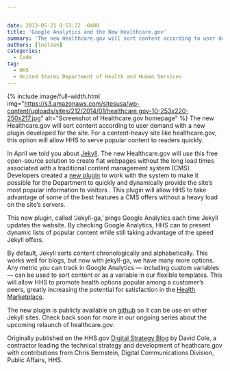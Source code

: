 ```yaml
---


date: 2013-05-21 8:53:22 -0400
title: 'Google Analytics and the New Healthcare.gov'
summary: 'The new Healthcare.gov will sort content according to user demand with a new plugin developed for the site. For a content-heavy site like healthcare.gov, this option will allow HHS to serve popular content to readers quickly. In April we told you about&nbsp;Jekyll. The new Healthcare.gov will use this free'
authors: [lnelson]
categories:
  - Code
tag:
  - HHS
  - United States Department of Health and Human Services
---
```


{% include image/full-width.html img="https://s3.amazonaws.com/sitesusa/wp-content/uploads/sites/212/2014/01/healthcare.gov-10-253x220-250x217.jpg" alt="Screenshot of Healthcare.gov homepage" %}
The new Healthcare.gov will sort content according to user demand with a new plugin developed for the site. For a content-heavy site like healthcare.gov, this option will allow HHS to serve popular content to readers quickly.

In April we told you about [Jekyll](http://www.hhs.gov/digitalstrategy/blog/2013/04/new-heathcare-open-cms-free.html). The new Healthcare.gov will use this free open-source solution to create flat webpages without the long load times associated with a traditional content management system (CMS). Developers created a [new plugin](https://github.com/developmentseed/jekyll-ga) to work with the system to make it possible for the Department to quickly and dynamically provide the site’s  most popular information to visitors . This plugin will allow HHS to take advantage of some of the best features a CMS offers without a heavy load on the site’s  servers.

This new plugin, called ‘Jekyll-ga,’ pings Google Analytics each time Jekyll updates the website. By checking Google Analytics, HHS can to present dynamic lists of popular content while still taking advantage of the speed Jekyll offers.

By default, Jekyll sorts content chronologically and alphabetically. This works well for blogs, but now with jekyll-ga, we have many more options. Any metric you can track in Google Analytics — including custom variables — can be used to sort content or as a variable in our flexible templates. This will allow HHS to promote health options popular among a customer’s  peers, greatly increasing the potential for satisfaction in the [Health Marketplace](http://www.healthcare.gov/marketplace/).

The new plugin is publicly available on [github](https://github.com/developmentseed/jekyll-ga)  so it can be use on other Jekyll sites. Check back soon for more in our ongoing series about the upcoming relaunch of healthcare.gov.

Originally published on the HHS.gov <a href="http://www.hhs.gov/digitalstrategy/blog/2013/04/new-heathcare-open-cms-free.html" target="_blank">Digital Strategy Blog</a> by David Cole, a contractor leading the technical strategy and development of heathcare.gov with contributions from Chris Bernstein, Digital Communications Division, Public Affairs, HHS.